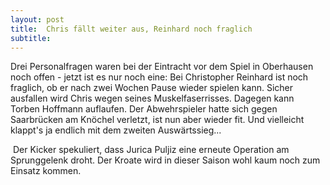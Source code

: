 ```yaml
---
layout: post
title:  Chris fällt weiter aus, Reinhard noch fraglich
subtitle:  
---
```


Drei Personalfragen waren bei der Eintracht vor dem Spiel in Oberhausen noch offen - jetzt ist es nur noch eine: Bei Christopher Reinhard ist noch fraglich, ob er nach zwei Wochen Pause wieder spielen kann. Sicher ausfallen wird Chris wegen seines Muskelfaserrisses. Dagegen kann Torben Hoffmann auflaufen. Der Abwehrspieler hatte sich gegen Saarbrücken am Knöchel verletzt, ist nun aber wieder fit. Und vielleicht klappt's ja endlich mit dem zweiten Auswärtssieg...

 Der Kicker spekuliert, dass Jurica Puljiz eine erneute Operation am Sprunggelenk droht. Der Kroate wird in dieser Saison wohl kaum noch zum Einsatz kommen.
